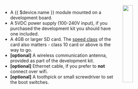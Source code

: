 <img style="float: right;padding-left: 10px;" src="/img/{{ $device.id }}/{{ $device.id }}.jpg" width="25%">

* A {{ $device.name }} module mounted on a development board.
* A 5VDC power supply (100-240V input), if you purchased the development kit you should have one included.
* A 4GB or larger SD card. The [speed class][sdSpeed] of the card also matters - class 10 card or above is the way to go.
* **[optional]** A wireless communication antenna, provided as part of the development kit.
* **[optional]** Ethernet cable, if you prefer to **not** connect over wifi.
* **[optional]** A toothpick or small screwdriver to set the boot switches.

[sdSpeed]:https://en.wikipedia.org/wiki/Secure_Digital#Speed_class_rating
